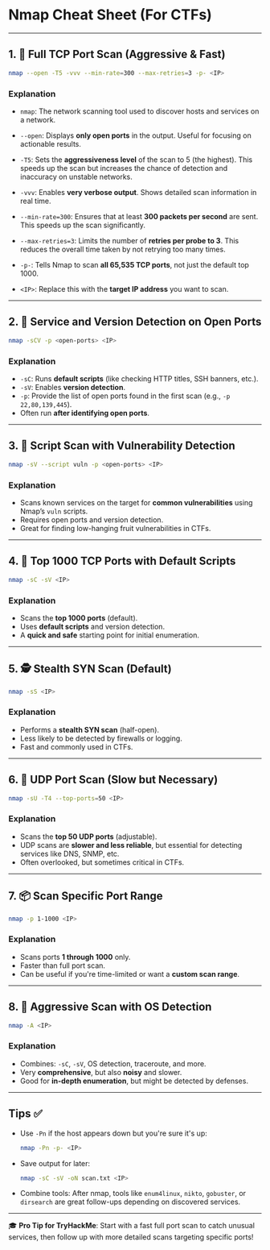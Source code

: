 # Nmap Cheat Sheet (For CTFs)
---

## 1. 🔎 Full TCP Port Scan (Aggressive & Fast)

```bash
nmap --open -T5 -vvv --min-rate=300 --max-retries=3 -p- <IP>
```

### Explanation

- `nmap`: The network scanning tool used to discover hosts and services on a network.

- `--open`: Displays **only open ports** in the output. Useful for focusing on actionable results.

- `-T5`: Sets the **aggressiveness level** of the scan to 5 (the highest). This speeds up the scan but increases the chance of detection and inaccuracy on unstable networks.

- `-vvv`: Enables **very verbose output**. Shows detailed scan information in real time.

- `--min-rate=300`: Ensures that at least **300 packets per second** are sent. This speeds up the scan significantly.

- `--max-retries=3`: Limits the number of **retries per probe to 3**. This reduces the overall time taken by not retrying too many times.

- `-p-`: Tells Nmap to scan **all 65,535 TCP ports**, not just the default top 1000.

- `<IP>`: Replace this with the **target IP address** you want to scan.

---

## 2. 🔬 Service and Version Detection on Open Ports

```bash
nmap -sCV -p <open-ports> <IP>
```

### Explanation

- `-sC`: Runs **default scripts** (like checking HTTP titles, SSH banners, etc.).
- `-sV`: Enables **version detection**.
- `-p`: Provide the list of open ports found in the first scan (e.g., `-p 22,80,139,445`).
- Often run **after identifying open ports**.

---

## 3. 📜 Script Scan with Vulnerability Detection

```bash
nmap -sV --script vuln -p <open-ports> <IP>
```

### Explanation

- Scans known services on the target for **common vulnerabilities** using Nmap’s `vuln` scripts.
- Requires open ports and version detection.
- Great for finding low-hanging fruit vulnerabilities in CTFs.

---

## 4. 🚪 Top 1000 TCP Ports with Default Scripts

```bash
nmap -sC -sV <IP>
```

### Explanation

- Scans the **top 1000 ports** (default).
- Uses **default scripts** and version detection.
- A **quick and safe** starting point for initial enumeration.

---

## 5. 🕵️ Stealth SYN Scan (Default)

```bash
nmap -sS <IP>
```

### Explanation

- Performs a **stealth SYN scan** (half-open).
- Less likely to be detected by firewalls or logging.
- Fast and commonly used in CTFs.

---

## 6. 🎯 UDP Port Scan (Slow but Necessary)

```bash
nmap -sU -T4 --top-ports=50 <IP>
```

### Explanation

- Scans the **top 50 UDP ports** (adjustable).
- UDP scans are **slower and less reliable**, but essential for detecting services like DNS, SNMP, etc.
- Often overlooked, but sometimes critical in CTFs.

---

## 7. 📦 Scan Specific Port Range

```bash
nmap -p 1-1000 <IP>
```

### Explanation

- Scans ports **1 through 1000** only.
- Faster than full port scan.
- Can be useful if you're time-limited or want a **custom scan range**.

---

## 8. 🧠 Aggressive Scan with OS Detection

```bash
nmap -A <IP>
```

### Explanation

- Combines: `-sC`, `-sV`, OS detection, traceroute, and more.
- Very **comprehensive**, but also **noisy** and slower.
- Good for **in-depth enumeration**, but might be detected by defenses.

---

## Tips ✅

- Use `-Pn` if the host appears down but you're sure it's up:
  ```bash
  nmap -Pn -p- <IP>
  ```

- Save output for later:
  ```bash
  nmap -sC -sV -oN scan.txt <IP>
  ```

- Combine tools: After nmap, tools like `enum4linux`, `nikto`, `gobuster`, or `dirsearch` are great follow-ups depending on discovered services.

---

🎓 **Pro Tip for TryHackMe**: Start with a fast full port scan to catch unusual services, then follow up with more detailed scans targeting specific ports!

